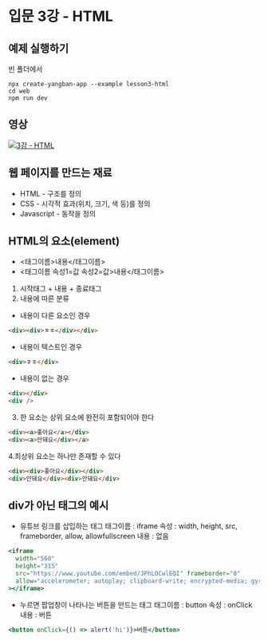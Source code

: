 # 입문 3강 - HTML

## 예제 실행하기
빈 폴더에서
```
npx create-yangban-app --example lesson3-html
cd web
npm run dev
```

## 영상
[![3강 - HTML](http://img.youtube.com/vi/56kYkrgEyTI/0.jpg)](http://www.youtube.com/watch?v=56kYkrgEyTI "3강 HTML")

## 웹 페이지를 만드는 재료
- HTML - 구조를 정의
- CSS - 시각적 효과(위치, 크기, 색 등)를 정의
- Javascript - 동작을 정의

## HTML의 요소(element)
- <태그이름>내용</태그이름>
- <태그이름 속성1=값 속성2=값>내용</태그이름>

1. 시작태그 + 내용 + 종료태그
2. 내용에 따른 분류
- 내용이 다른 요소인 경우
```html
<div><div>ㅎㅎ</div></div>
```
- 내용이 텍스트인 경우
```html
<div>ㅎㅎ</div>
```
- 내용이 없는 경우
```html
<div></div>
<div />
```
3. 한 요소는 상위 요소에 완전히 포함되어야 한다
```html
<div><a>좋아요</a></div>
<div><a>안돼요</div></a>
```
4.최상위 요소는 하나만 존재할 수 있다
```html
<div><div>좋아요</div></div>
<div>안돼요</div><div>안돼요</div>
```

## div가 아닌 태그의 예시
- 유튜브 링크를 삽입하는 태그
태그이름 : iframe
속성 : width, height, src, frameborder, allow, allowfullscreen
내용 : 없음
```jsx
<iframe 
  width="560" 
  height="315" 
  src="https://www.youtube.com/embed/JPhLOCwlEQI" frameborder="0" 
  allow="accelerometer; autoplay; clipboard-write; encrypted-media; gyroscope; picture-in-picture" allowfullscreen
></iframe>
```

- 누르면 팝업창이 나타나는 버튼을 만드는 태그
태그이름 : button
속성 : onClick
내용 : 버튼
```jsx
<button onClick={() => alert('hi')}>버튼</button>
```